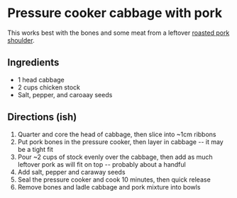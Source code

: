 # Pressure cooker cabbage with pork

This works best with the bones and some meat from a leftover [roasted pork shoulder](./roasted-pork-shoulder).

## Ingredients
* 1 head cabbage
* 2 cups chicken stock
* Salt, pepper, and caroaay seeds

## Directions (ish)
1. Quarter and core the head of cabbage, then slice into ~1cm ribbons
2. Put pork bones in the pressure cooker, then layer in cabbage -- it may be a tight fit
3. Pour ~2 cups of stock evenly over the cabbage, then add as much leftover pork as will fit on top -- probably  about a handful
4. Add salt, pepper and caraway seeds
5. Seal the pressure cooker and cook 10 minutes, then quick release
6. Remove bones and ladle cabbage and pork mixture into bowls
